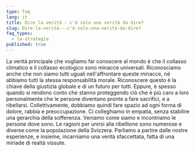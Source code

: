 ```yaml
---
type: faq
lang: it
title: Dire la verità - c'è solo una verità da dire?
slug: Dire-la-verità---c'è-solo-una-verità-da-dire?
faq_types:
  - la-strategia
published: true
---
```

La verità principale che vogliamo far conoscere al mondo è che il collasso climatico e il collasso ecologico sono minacce universali. Riconosciamo anche che non siamo tutti uguali nell'affrontare queste minacce, né abbiamo tutti la stessa responsabilità morale. Riconoscere questo è la chiave della giustizia globale e di un futuro per tutti. Eppure, è spesso quando si rendono conto che stanno proteggendo ciò che è più caro a loro personalmente che le persone diventano pronte a fare sacrifici, e a ribellarsi. Collettivamente, dobbiamo quindi fare spazio ad ogni forma di dolore, rabbia e preoccupazione. Ci colleghiamo in empatia, senza stabilire una gerarchia della sofferenza. Veniamo come siamo e incontriamo le persone dove sono. Le ragioni per unirsi alla ribellione sono numerose e diverse come la popolazione della Svizzera. Parliamo a partire dalle nostre esperienze, e insieme, incarniamo una verità sfaccettata, fatta di una miriade di realtà vissute.